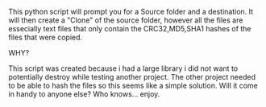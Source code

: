 This python script will prompt you for a Source folder and a destination.
It will then create a "Clone" of the source folder, however all the files are essecially text files that only contain the CRC32,MD5,SHA1 hashes of the files that were copied.

WHY?

This script was created because i had a large library i did not want to potentially destroy while testing another project.
The other project needed to be able to hash the files so this seems like a simple solution. Will it come in handy to anyone else? 
Who knows... enjoy.
